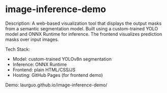 # image-inference-demo
Description:
A web-based visualization tool that displays the output masks from a semantic segmentation model. Built using a custom-trained YOLO model and ONNX Runtime for inference. The frontend visualizes prediction masks over input images.

Tech Stack:
- Model: custom-trained YOLOv8n segmentation
- Inference: ONNX Runtime
- Frontend: plain HTML/CSS/JS
- Hosting: GitHub Pages (for frontend demo)

Demo: laurguo.github.io/image-inference-demo/

